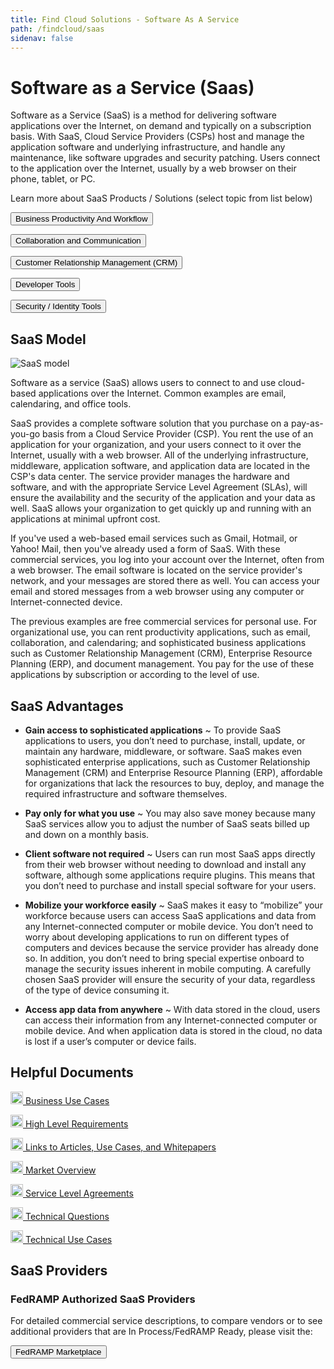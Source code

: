 ```yaml
---
title: Find Cloud Solutions - Software As A Service
path: /findcloud/saas
sidenav: false
---
```


# Software as a Service (Saas)

Software as a Service (SaaS) is a method for delivering software applications over the Internet, on demand and typically on a subscription basis. With SaaS, Cloud  Service Providers (CSPs) host and manage the application software and underlying infrastructure, and handle any maintenance, like software upgrades and security patching. Users connect to the application over the Internet, usually by a web browser on their phone, tablet, or PC.

Learn more about SaaS Products / Solutions (select topic from list below)

<a href="/findcloud/saas/businessproductivity"><button class="usa-button usa-button--outline">Business Productivity And Workflow</button></a>
 
<a href="/findcloud/collaboration"><button class="usa-button usa-button--outline">Collaboration and Communication</button></a> 

<a href="/findcloud/saas/crm"><button class="usa-button usa-button--outline">Customer Relationship Management (CRM)</button></a> 

<a href="/findcloud/saas/devtools"><button class="usa-button usa-button--outline">Developer Tools</button></a> 
 
<a href="/findcloud/saas/securityidentitytools"><button class="usa-button usa-button--outline">Security / Identity Tools</button></a> 

## SaaS Model
![SaaS model](../../saas-model.png)

Software as a service (SaaS) allows users to connect to and use cloud-based applications over the Internet. Common examples are email, calendaring, and office tools.

SaaS provides a complete software solution that you purchase on a pay-as-you-go basis from a Cloud Service Provider (CSP). You rent the use of an application for your organization, and your users connect to it over the Internet, usually with a web browser. All of the underlying infrastructure, middleware, application software, and application data are located in the CSP's data center. The service provider manages the hardware and software, and with the appropriate Service Level Agreement (SLAs), will ensure the availability and the security of the application and your data as well. SaaS allows your organization to get quickly up and running with an applications at minimal upfront cost.

If you've used a web-based email services such as Gmail, Hotmail, or Yahoo! Mail, then you've already used a form of SaaS. With these commercial services, you log into your account over the Internet, often from a web browser. The email software is located on the service provider's network, and your messages are stored there as well. You can access your email and stored messages from a web browser using any computer or Internet-connected device. 

The previous examples are free commercial services for personal use. For organizational use, you can rent productivity applications, such as email, collaboration, and calendaring; and sophisticated business applications such as Customer Relationship Management (CRM), Enterprise Resource Planning (ERP), and document management. You pay for the use of these applications by subscription or according to the level of use. 

## SaaS Advantages

- **Gain access to sophisticated applications**
~ To provide SaaS applications to users, you don’t need to purchase, install, update, or maintain any hardware, middleware, or software. SaaS makes even sophisticated enterprise applications, such as Customer Relationship Management (CRM) and Enterprise Resource Planning (ERP), affordable for organizations that lack the resources to buy, deploy, and manage the required infrastructure and software themselves. 

- **Pay only for what you use**
~ You may also save money because many SaaS services allow you to adjust the number of SaaS seats billed up and down on a monthly basis. 

- **Client software not required**
~ Users can run most SaaS apps directly from their web browser without needing to download and install any software, although some applications require plugins. This means that you don’t need to purchase and install special software for your users. 

- **Mobilize your workforce easily**
~ SaaS makes it easy to “mobilize” your workforce because users can access SaaS applications and data from any Internet-connected computer or mobile device. You don’t need to worry about developing applications to run on different types of computers and devices because the service provider has already done so. In addition, you don’t need to bring special expertise onboard to manage the security issues inherent in mobile computing. A carefully chosen SaaS provider will ensure the security of your data, regardless of the type of device consuming it. 

- **Access app data from anywhere**
~ With data stored in the cloud, users can access their information from any Internet-connected computer or mobile device. And when application data is stored in the cloud, no data is lost if a user’s computer or device fails.

## Helpful Documents


<div class="grid-container">
  <div class="grid-row">
    <div class="tablet:grid-col">

[<img src="../../file-word-regular.svg" width="20" /> Business Use Cases](../../Business-Use-Cases.docx)

[<img src="../../file-pdf-regular.svg" width="20" /> High Level Requirements](../../High-Level-Requirements.pdf)

[<img src="../../file-word-regular.svg" width="20" /> Links to Articles, Use Cases, and Whitepapers](../../Links-to-Articles-Use-Cases-and-Whitepapers.docx)  

 [<img src="../../file-word-regular.svg" width="20" /> Market Overview](../../Market-Overview.docx)
    
</div>
    <div class="tablet:grid-col">

[<img src="../../file-word-regular.svg" width="20" /> Service Level Agreements](../../Service-Level-Agreements.docx)

[<img src="../../file-word-regular.svg" width="20" /> Technical Questions](../../Technical-Questions.docx)
 
[<img src="../../file-word-regular.svg" width="20" /> Technical Use Cases](../../Technical-Use-Cases.docx)   
    
</div>
  </div>
</div>

## SaaS Providers

<div class="usa-alert usa-alert--success">
    <div class="usa-alert__body">
        <h3 class="usa-alert__heading">FedRAMP Authorized SaaS Providers</h3>
        <p class="usa-alert__text">For detailed commercial service descriptions, to compare vendors or to see additional providers that are In Process/FedRAMP Ready, please visit the:</p>
		<p><a href="https://marketplace.fedramp.gov/#/products?sort=productName&serviceModels=SaaS"><button class="usa-button">FedRAMP Marketplace</button></a></p>
    </div>
</div>
